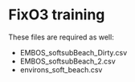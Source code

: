 # FixO3 training

These files are required as well:

- EMBOS_softsubBeach_Dirty.csv
- EMBOS_softsubBeach_2.csv
- environs_soft_beach.csv
